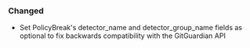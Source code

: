 ### Changed

- Set PolicyBreak's detector_name and detector_group_name fields as optional to fix backwards compatibility with the GitGuardian API
